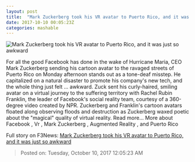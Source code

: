 ```yaml
---
layout: post
title:  "Mark Zuckerberg took his VR avatar to Puerto Rico, and it was just so awkward"
date: 2017-10-10 00:05:23Z
categories: mashable
---
```


![Mark Zuckerberg took his VR avatar to Puerto Rico, and it was just so awkward](https://i.amz.mshcdn.com/MSCbkjgVVVCrsqpl2xzy8ZIeBfw=/1200x630/2017%2F10%2F10%2F7e%2F316cba065da040f38365dc8057b70dbe.70711.png)

For all the good Facebook has done in the wake of Hurricane Maria, CEO Mark Zuckerberg sending his cartoon avatar to the ravaged streets of Puerto Rico on Monday afternoon stands out as a tone-deaf misstep. He capitalized on a natural disaster to promote his company's new tech, and the whole thing just felt ... awkward. Zuck sent his curly-haired, smiling avatar on a virtual journey to the suffering territory with Rachel Rubin Franklin, the leader of Facebook's social reality team, courtesy of a 360-degree video created by NPR. Zuckerberg and Franklin's cartoon avatars floated along observing floods and destruction as Zuckerberg waxed poetic about the "magical" quality of virtual reality. Read more... More about Facebook , Vr , Mark Zuckerberg , Augmented Reality , and Puerto Rico


Full story on F3News: [Mark Zuckerberg took his VR avatar to Puerto Rico, and it was just so awkward](http://www.f3nws.com/n/ceKPxG)

> Posted on: Tuesday, October 10, 2017 12:05:23 AM
